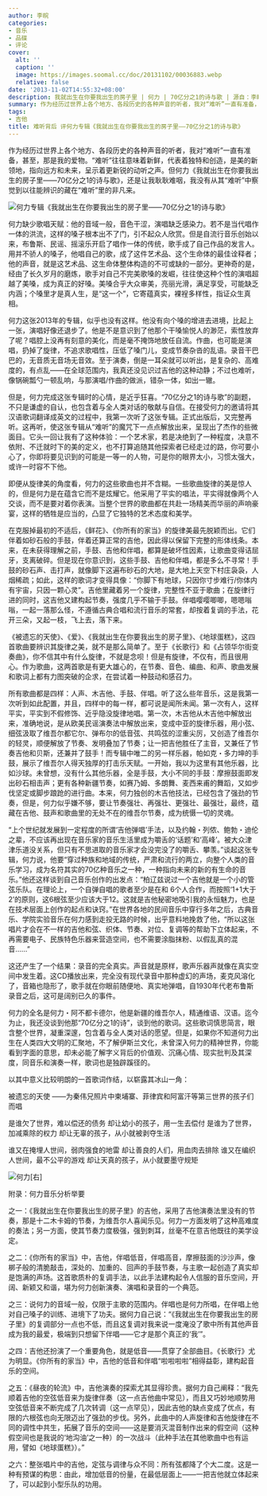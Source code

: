 ```yaml
---
author: 李皖
categories:
- 音乐
- 品碟
- 评论
cover:
  alt: ''
  caption: ''
  image: https://images.soomal.cc/doc/20131102/00036883.webp
  relative: false
date: '2013-11-02T14:55:32+08:00'
description: 我就出生在你要我出生的房子里 | 何力 | 70亿分之1的诗与歌 | 源自：李皖博客 | 版权：转载 |  平均/总评分：05.75/23
summary: 作为经历过世界上各个地方、各段历史的各种声音的听者，我对“难听”一直有准备，甚至，那是我的爱物。“难听”往往意味着新鲜，代表着独特和创造，是美的新领地，指向远方和未来，呈示着更新锐的动听之声。但何力《我就出生在你要我出生的房子里――70亿分之1的诗与歌》，还是让我耿耿难咽……
tags:
- 吉他
title: 难听背后 评何力专辑《我就出生在你要我出生的房子里――70亿分之1的诗与歌》
---
```


作为经历过世界上各个地方、各段历史的各种声音的听者，我对“难听”一直有准备，甚至，那是我的爱物。“难听”往往意味着新鲜，代表着独特和创造，是美的新领地，指向远方和未来，呈示着更新锐的动听之声。但何力《我就出生在你要我出生的房子里――70亿分之1的诗与歌》，还是让我耿耿难咽，我没有从其“难听”中察觉到以往能辨识的藏在“难听”里的非凡来。

![何力专辑《我就出生在你要我出生的房子里――70亿分之1的诗与歌》](https://images.soomal.cc/doc/20131102/00036881.webp)





何力缺少歌唱天赋：他的音域一般，音色干涩，演唱缺乏感染力。若不是当代唱作一体的洪流，这样的嗓子根本出不了门，引不起众人欣赏。但是自流行音乐创始以来，布鲁斯、民谣、摇滚乐开启了唱作一体的传统，歌手成了自己作品的发言人。用并不骄人的嗓子，他唱自己的歌，成了这件艺术品、这个生命体的最佳诠释者；他的声音，就是这艺术品、这生命体整体构造的不可或缺的一部分。更神奇的是，经由了长久岁月的磨炼，歌手对自己不完美歌嗓的发崛，往往使这种个性的演唱超越了美嗓，成为真正的好嗓。美嗓合乎大众审美，亮丽光滑，满足享受，可能缺乏内涵；个嗓里才是真人生，是“这一个”，它寄蕴真实，裸裎多样性，指证众生真相。

何力这张2013年的专辑，似乎也没有这样。他没有向个嗓的增进去进境，比起上一张，演唱好像还退步了。他是不是意识到了他那个干嗓愉悦人的渺茫，索性放弃了呢？唱腔上没再有刻意的美化，而是毫不掩饰地放任自流。作曲，也可能是演唱，扔掉了旋律，不追求歌唱性，压低了嗓门儿，变成节奏杂沓的乱语。录音干巴巴的，无音质无音场无音效。至于演奏，倒是一耳朵就可以听出，是复杂的、高难度的，有点乱――在全球范围内，我真还没见识过吉他的这种动静；不过也难听，像锅碗瓢勺一顿乱响，与那演唱/作曲的做派，错杂一体，如出一辙。

但是，何力完成这张专辑时的心情，是近乎狂喜。“70亿分之1的诗与歌”的副题，不只是谦虚的自认，也包含着与全人类对话的敬献与自信。在接受何力的邀请将其汉语歌词翻译成英文的过程中，我第一次听了这张专辑。正式出版后，又完整再听。这再听，使这张专辑从“难听”的魔咒下一点点解放出来，呈现出了杰作的些微面目。它头一回让我有了这种体验：一个艺术家，若是决绝到了一种程度，决意不依附、不迁就时下的美的定义，也不打算追随其他探索者已经走过的路，你可要小心了，你即将要见识到的可能是一等一的人物，可是你的眼界太小，习惯太强大，或许一时容不下他。

即便从旋律美的角度看，何力的这些歌曲也并不含糊。一些歌曲旋律的美是惊人的，但是何力是在蕴含它而不是炫耀它。他采用了平实的唱法，平实得就像两个人交谈，而不是要对着你表演。当整个世界的歌曲都在共赴一场精美而华丽的声响豪宴，这样的牺牲是应当的，凸显了它独特的艺术态度和美学。

在克服掉最初的不适后，《鲜花》、《你所有的家当》的旋律美最先脱颖而出。它们伴着如砂石般的手鼓，伴着还算正常的吉他，因此得以保留下完整的形体线条。本来，在未获得理解之前，手鼓、吉他和伴唱，都算是破坏性因素，让歌曲变得诘屈牙，支离破碎。但是现在你意识到，这些手鼓、吉他和伴唱，都是多么不寻常！手鼓的砂石声、击打声，就像脚下这遍布砂石的大地，是大地上天空下村庄袅袅，人烟稀疏；如此，这样的歌词才变得具像：“你脚下有地球，只因你寸步难行/你体内有宇宙，只因一颗心灵”。吉他里藏着另一个旋律，完整性不亚于歌曲；在旋律行进的同时，这吉他又建构起节奏，强度几乎不输于手鼓。伴唱嘤嘤唧唧，嗯嗯嗡嗡，一起一落那么怪，不遵循古典合唱和流行音乐的常套，却按着复调的手法，花开三朵，又起一枝，飞上去，落下来。

《被遗忘的天使》、《爱》、《我就出生在你要我出生的房子里》、《地球蛋糕》，这四首歌曲要辨识其旋律之美，就不是那么简单了。至于《长歌行》和《占领华尔街变奏曲》，你不信其中有什么旋律，不就是念呗！但是有旋律，不仅有，而且很用心。作为歌曲，这两首歌是有更大雄心的，在节奏、音色、编曲、和声、歌曲发展和歌词上都有力图突破的企求，在尝试着一种鼓动和感召力。

所有歌曲都是四样：人声、木吉他、手鼓、伴唱。听了这么些年音乐，这是我第一次听到如此配置，并且，四样中的每一样，都可说是闻所未闻。第一次有人，这样平实，平实到不假修饰、近乎隐没旋律地唱。第一次，木吉他从木吉他中解放出来，准确地说，是从欧美民谣演奏法中解放出来，变成中亚的旋律乐器，用小弦、细弦汲取了维吾尔都它尔、弹布尔的低音弦、共鸣弦的涩重尖厉，又创造了维吾尔的轻灵，顺便解放了节奏、发明叠加了节奏；让一把吉他胜任了主音，又兼任了节奏吉他和贝斯，还兼并了鼓手！而专辑中唯二的另一样乐器，帕如克・多力坤的手鼓，展示了维吾尔人得天独厚的打击乐天赋。一开始，我以为这里有其他乐器，比如沙球。未曾想，没有什么其他乐器，全是手鼓，大小不同的手鼓：摩擦鼓面即发出砂石相击声；更有各种新疆节奏，如赛乃姆、多朗舞、麦西来甫的舞蹈，又如步伐坚定或脚步踉跄的进行曲。本来，何力独创的木吉他技法，已经包含了强劲的节奏，但是，何力似乎嫌不够，要让节奏强壮、再强壮、更强壮、最强壮，最终，蕴藏在吉他、鼓声和歌曲里的无处不在的维吾尔节奏，成为统慑一切的灵魂。

“上个世纪就发展到一定程度的所谓‘吉他弹唱’手法，以及约翰・列侬、鲍勃・迪伦之辈，不应该再出现在音乐家的音乐生活里成为嚼舌的‘话题’和‘高峰’。被大众津津乐道没关系，但只有不思进取的音乐家才会没完没了的嚼舌、攀羡。”谈起这张专辑，何力说，他要“穿过种族和地域的传统，严肃和流行的两立，向整个人类的音乐学习，成为名符其实的70亿种音乐之一种，一种指向未来的新的有生命的音乐。”他还这样谈到自己音乐创作的出发点：“柏辽兹说过一个吉他就是一个小的管弦乐队。在理论上，一个自弹自唱的歌者至少是在和 6个人合作，而按照‘1+1大于2’的原则，这6根弦至少应该大于12。这就是吉他秘密地吸引我的永恒魅力，也是在技术层面上创作的起点和诀窍。”在世界各地的民间音乐中穿行多年之后，古典音乐、学院实验音乐在何力感到走投无路的时候，出乎意料地挽救了他，“所以这张唱片才会在不一样的吉他和弦、织体、节奏、对位、复调等的帮助下立体起来，不再需要电子、民族特色乐器来营造空间，也不需要涂脂抹粉、以假乱真的混音……”

这还产生了一个结果：录音的完全真实。声音就是原样，歌声乐器声就像在真实空间中发生着。这CD播放出来，完全没有现代录音中那种虚幻的声场，麦克风溶化了，音箱也隐形了，歌手就在你眼前随便地、真实地弹唱，自1930年代老布鲁斯录音之后，这可是阔别已久的事件。

何力的全名是何力・阿不都卡德尔，他是新疆的维吾尔人，精通维语、汉语。迄今为止，我还没谈到他那“70亿分之1的诗”，谈到他的歌词。这些歌词慎思简言，眼含整个世界，凝重深邃，包含着与全人类对话的愿望。但是，如果你不知道何力出生在人类四大文明的汇聚地，不了解伊斯兰文化，未曾深入何力的精神世界，你能看到字面的意思，却未必能了解字义背后的价值观、沉痛心情、现实批判及其深度，同音乐和演奏一样，歌词也是独辟蹊径的。

以其中意义比较明朗的一首歌词作结，以崭露其冰山一角：


被遗忘的天使
――为秦伟兄照片中柬埔寨、菲律宾和阿富汗等第三世界的孩子们而唱

是谁欠了世界，难以偿还的债务
却让幼小的孩子，用一生去偿付
是谁为了世界，加减乘除的权力
却让无辜的孩子，从小就被剥夺生活

谁又在掩埋人世间，弱肉强食的地雷
却让善良的人们，用血肉去排除
谁又在编织人世间，最不公平的游戏
却让天真的孩子，从小就要墨守规矩


![何力[右]](https://images.soomal.cc/doc/20131102/00036882.webp)





附录：何力音乐分析举要

之一：《我就出生在你要我出生的房子里》的吉他，采用了吉他演奏法里没有的节奏，那是十二木卡姆的节奏，为维吾尔人喜闻乐见。何力一方面发明了这种高难度的奏法；另一方面，使其节奏力度极强，强到刺耳，丝毫不在意吉他既往的美学设定。

之二：《你所有的家当》中，吉他，伴唱低音，伴唱高音，摩擦鼓面的沙沙声，像梆子般的清脆敲击，深处的、加重的、回声的手鼓节奏，与主歌一起创造了真实却是饱满的声场。这首歌质朴的复调手法，以此手法建构起令人信服的音乐空间，开阔、新颖又和谐，堪为何力创新演奏、演唱和录音的一个典范。

之三：说何力的音域一般，仅限于主歌的范围内。伴唱也是何力所唱，在伴唱上他对自己嗓子的训练、进境下了功夫。据何力自己说：“《我就出生在你要我出生的房子里》的复调部分一点也不低，而且这复调对我来说一度淹没了歌中所有其他声音成为我的最爱，极端到只想留下伴唱――它才是那个真正的‘我’”。

之四：吉他还扮演了一个重要角色，就是低音――贯穿了全部曲目。《长歌行》尤为明显。《你所有的家当》中，吉他的低音和伴唱“啦啦啦啦”相得益彰，建构起音乐的空间。

之五：《昼夜的轮流》中，吉他演奏的探索尤其显得珍贵。据何力自己阐释：“我先顺着吉他的空弦低音来为旋律伴奏（这一点吉他曲中常见），而且又巧妙地顺势用空弦低音来不断完成了几次转调（这一点罕见），因此吉他的缺点变成了优点，有限的六根弦也向无限迈出了强劲的步伐。另外，此曲中的人声旋律和吉他旋律在不同的调性中共生，拓展了音乐的空间――这是要消灭混音制作出来的假空间（这种假空间也是我说的‘地沟油’之一种）的一次战斗（此种手法在其他歌曲中也有运用，譬如《地球蛋糕》）。”

之六：整张唱片中的吉他，定弦与调律与众不同：所有弦都降了个大二度。这是一种有预谋的构思：由此，增加低音的份量，在最低层面上――一把吉他就立体起来了，可以起到小型乐队的功用。